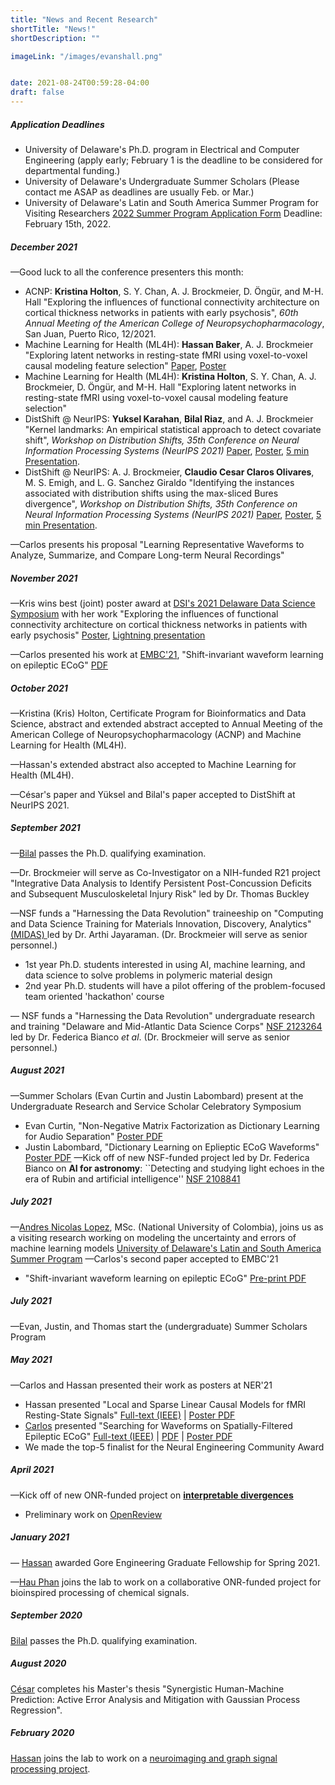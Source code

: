 ```yaml
---
title: "News and Recent Research"
shortTitle: "News!"
shortDescription: ""

imageLink: "/images/evanshall.png"


date: 2021-08-24T00:59:28-04:00
draft: false
---
```


##### Application Deadlines
* University of Delaware's Ph.D. program in Electrical and Computer Engineering (apply early; February 1 is the deadline to be considered for departmental funding.)
* University of Delaware's Undergraduate Summer Scholars (Please contact me ASAP as deadlines are usually Feb. or Mar.)
* University of Delaware's Latin and South America Summer Program for Visiting Researchers [2022 Summer Program Application Form](https://forms.gle/V88AeEDrZgkk2R488) Deadline: February 15th, 2022.

##### December 2021
—Good luck to all the conference presenters this month: 
* ACNP: **Kristina Holton**, S. Y. Chan,  A. J. Brockmeier, D. Öngür, and M-H. Hall  "Exploring the influences of functional connectivity architecture on cortical thickness networks in patients with early psychosis", *60th Annual Meeting of the American College of Neuropsychopharmacology*, San Juan, Puerto Rico, 12/2021.
* Machine Learning for Health (ML4H): **Hassan Baker**, A. J. Brockmeier "Exploring latent networks in resting-state fMRI using voxel-to-voxel causal modeling feature selection" [Paper](https://arxiv.org/pdf/2111.07488.pdf), [Poster](/other/baker_poster_ML4H2021.pdf)
* Machine Learning for Health (ML4H): **Kristina Holton**, S. Y. Chan,  A. J. Brockmeier, D. Öngür, and M-H. Hall   "Exploring latent networks in resting-state fMRI using
voxel-to-voxel causal modeling feature selection"
* DistShift @ NeurIPS: **Yuksel Karahan**, **Bilal Riaz**, and A. J. Brockmeier "Kernel landmarks: An empirical statistical approach to detect covariate shift", *Workshop on Distribution Shifts, 35th Conference on Neural Information Processing Systems (NeurIPS 2021)* [Paper](https://openreview.net/pdf?id=Wu5hMMQ76OE), [Poster](/other/karahan_poster_distshift2021), [5 min Presentation](https://recorder-v3.slideslive.com/?share=56618&s=79a6864d-0cec-41ad-a152-09cceb1c6bf4).
*  DistShift @ NeurIPS: A. J. Brockmeier, **Claudio Cesar Claros Olivares**, M. S. Emigh, and  L. G. Sanchez Giraldo "Identifying the instances associated with distribution shifts using the max-sliced Bures divergence", *Workshop on Distribution Shifts, 35th Conference on Neural Information Processing Systems (NeurIPS 2021)* [Paper](https://openreview.net/pdf?id=y_s0M6OtyH_), [Poster](/other/brockmeier_poster_distshift2021), [5 min Presentation](https://recorder-v3.slideslive.com/?share=56676&s=b55c603d-1e31-4ab2-9cd7-440e5d05d64d).

—Carlos presents his proposal "Learning Representative Waveforms to Analyze, Summarize, and Compare Long-term Neural Recordings"
##### November 2021
—Kris wins best (joint) poster award at [DSI's 2021 Delaware Data Science Symposium](https://dsi.udel.edu/events/dsi-symposium-2021/)  with her work  "Exploring the influences of functional connectivity architecture on cortical thickness networks in patients with early psychosis" [Poster](https://dsi.udel.edu/files/formidable/45/kmholton.Poster-9fbc84.pdf),  [Lightning presentation](https://dsi.udel.edu/files/formidable/45/kmholton.dsi-8c51f8.mp4)

—Carlos presented his work at [EMBC'21](https://embc.embs.org/2021/), "Shift-invariant waveform learning on epileptic ECoG" [PDF](https://arxiv.org/abs/2108.03177.pdf) 

##### October 2021
—Kristina (Kris) Holton, Certificate Program for Bioinformatics and Data Science, abstract and extended abstract accepted to Annual Meeting of the American College of Neuropsychopharmacology (ACNP) and Machine Learning for Health (ML4H).

—Hassan's extended abstract also accepted to Machine Learning for Health (ML4H).

—César's paper and Yüksel and Bilal's paper accepted to DistShift at NeurIPS 2021. 

##### September 2021
—[Bilal](/members/#bilal) passes the Ph.D. qualifying examination.

—Dr. Brockmeier will serve as Co-Investigator on a NIH-funded R21 project  "Integrative Data Analysis to Identify Persistent Post-Concussion Deficits and Subsequent Musculoskeletal Injury Risk" led by Dr. Thomas Buckley

—NSF funds a "Harnessing the Data Revolution" traineeship on  "Computing and Data Science Training for Materials Innovation, Discovery, Analytics" [(MIDAS) ](https://sites.udel.edu/midas-nrt/) led by Dr. Arthi Jayaraman.  (Dr. Brockmeier will serve as senior personnel.)

* 1st year Ph.D. students interested in using AI, machine learning, and data science to solve problems in polymeric material design 
* 2nd year Ph.D. students will have a pilot offering of the problem-focused team oriented 'hackathon' course

 — NSF funds a "Harnessing the Data Revolution" undergraduate research and training "Delaware and Mid-Atlantic Data Science Corps" [NSF 2123264](https://www.nsf.gov/awardsearch/showAward?AWD_ID=2123264) led by Dr. Federica Bianco *et al*.  (Dr. Brockmeier will serve as senior personnel.)



##### August 2021 
—Summer Scholars (Evan Curtin and Justin Labombard) present at the Undergraduate Research and Service Scholar Celebratory Symposium
*  Evan Curtin, "Non-Negative Matrix Factorization as Dictionary Learning for Audio Separation" [Poster PDF](other/curtin_poster_summer2021.pdf) 
*  Justin Labombard, "Dictionary Learning on Eplieptic ECoG Waveforms" [Poster PDF](other/labombard_poster_summer2021.pdf) 
—Kick off of new NSF-funded project led by Dr. Federica Bianco on **AI for astronomy**:   ``Detecting and studying light echoes in the era of Rubin and artificial intelligence'' [NSF 2108841](https://nsf.gov/awardsearch/showAward?AWD_ID=2108841)

##### July 2021 
—[Andres Nicolas Lopez](/members/#nicolas), MSc. (National University of Colombia), joins us as a visiting research working on modeling the uncertainty and errors of machine learning models [University of Delaware's Latin and South America Summer Program](https://www.eecis.udel.edu/~arce/partnerships/summerprogram) 
—Carlos's second paper accepted to EMBC'21
*  "Shift-invariant waveform learning on epileptic ECoG" [Pre-print PDF](http://arxiv.org/abs/2108.03177) 

##### July 2021 
—Evan, Justin, and Thomas start the (undergraduate) Summer Scholars Program

##### May 2021 
—Carlos and Hassan presented their work as posters at NER'21
*  Hassan presented "Local and Sparse Linear Causal Models for fMRI Resting-State Signals" [Full-text (IEEE)](https://ieeexplore.ieee.org/document/9441242/) | [Poster PDF](/other/baker_poster_NER2021.pdf)
* [Carlos](/members/#carlos) presented "Searching for Waveforms on Spatially-Filtered Epileptic ECoG" [Full-text (IEEE)](https://ieeexplore.ieee.org/document/9441220/) | [PDF](https://arxiv.org/pdf/2103.13853.pdf) |  [Poster PDF](/other/carlos_poster_NER2021.pdf)
* We made the top-5 finalist for the Neural Engineering Community Award
 
##### April 2021 
—Kick off of new ONR-funded project on [**interpretable divergences**](/research/discrepancies/)
* Preliminary work on [OpenReview]("https://openreview.net/pdf?id=D2Fp_qheYu")

##### January 2021 
— [Hassan](/members/#hassan) awarded Gore Engineering Graduate Fellowship for Spring 2021. 

—[Hau Phan](/members/#hau) joins the lab to work on a collaborative ONR-funded project for bioinspired processing of chemical signals. 


##### September 2020 
[Bilal](/members/#bilal) passes the Ph.D. qualifying examination.

##### August 2020 
[César](/members/#cesar) completes his Master's thesis "Synergistic Human-Machine Prediction: Active Error Analysis and Mitigation with Gaussian Process Regression".

##### February 2020 
[Hassan](/members/#hassan) joins the lab to work on a [neuroimaging and graph signal processing project](/research/graph/).